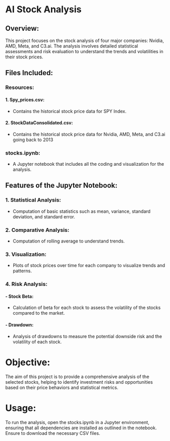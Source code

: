 # AI Stock Analysis

## Overview:
This project focuses on the stock analysis of four major companies: Nvidia, AMD, Meta, and C3.ai. The analysis involves detailed statistical assessments and risk evaluation to understand the trends and volatilities in their stock prices.

## Files Included:
### Resources:
#### 1. Spy_prices.csv: 
  - Contains the historical stock price data for SPY Index.
#### 2. StockDataConsolidated.csv: 
  - Contains the historical stock price data for Nvidia, AMD, Meta, and C3.ai going back to 2013
### stocks.ipynb: 
  - A Jupyter notebook that includes all the coding and visualization for the analysis.

## Features of the Jupyter Notebook:

### 1. Statistical Analysis: 
- Computation of basic statistics such as mean, variance, standard deviation,  and standard  error.
### 2. Comparative Analysis: 
- Computation of rolling average to understand trends.
### 3. Visualization: 
- Plots of stock prices over time for each company to visualize trends and patterns.
### 4. Risk Analysis:
#### - Stock Beta: 
  - Calculation of beta for each stock to assess the volatility of the stocks compared to the market.
#### - Drawdown: 
  - Analysis of drawdowns to measure the potential downside risk and the volatility of each stock.

# Objective:
The aim of this project is to provide a comprehensive analysis of the selected stocks, helping to identify investment risks and opportunities based on their price behaviors and statistical metrics.

# Usage:
To run the analysis, open the stocks.ipynb in a Jupyter environment, ensuring that all dependencies are installed as outlined in the notebook. Ensure to download the necessary CSV files.
